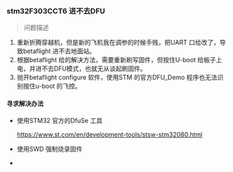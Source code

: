 ### stm32F303CCT6 进不去DFU

> 问题描述

1. 重新折腾穿越机，但是新的飞机我在调参的时候手贱，把UART 口给改了，导致betaflight 进不去地面站。
2. 根据betaflight 给的解决方法，需要重新刷写固件，但按住U-boot 给板子上电，并进不去DFU模式，也就无从谈起刷固件。
3. 抛开betaflight configure 软件，使用STM 的官方DFU_Demo 程序也无法识别按住u-boot 的飞控。



#### 寻求解决办法

- 使用STM32 官方的DfuSe 工具

  https://www.st.com/en/development-tools/stsw-stm32080.html



- 使用SWD 强制烧录固件



- 























